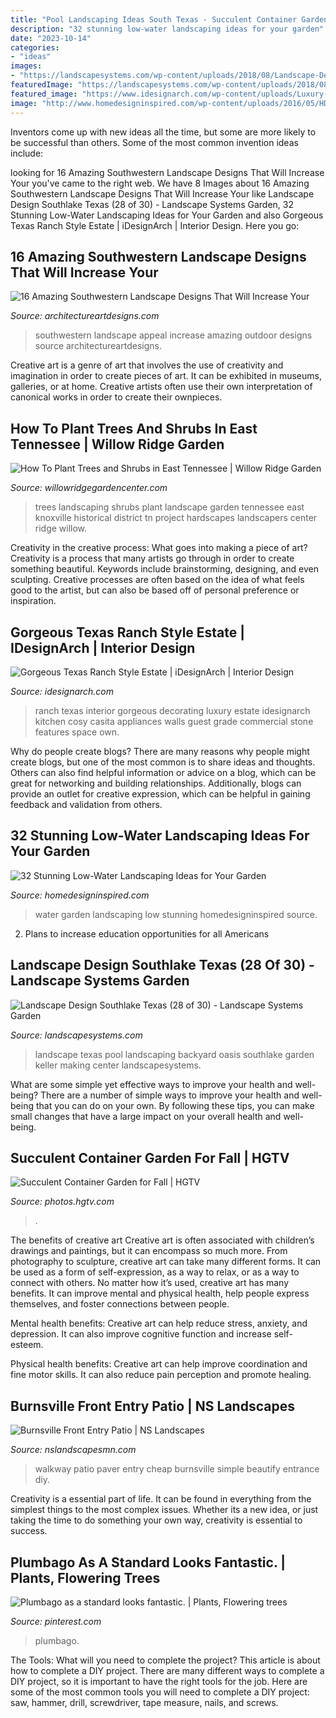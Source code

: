 ```yaml
---
title: "Pool Landscaping Ideas South Texas - Succulent Container Garden For Fall"
description: "32 stunning low-water landscaping ideas for your garden"
date: "2023-10-14"
categories:
- "ideas"
images:
- "https://landscapesystems.com/wp-content/uploads/2018/08/Landscape-Design-Southlake-Texas-28-of-30.jpg"
featuredImage: "https://landscapesystems.com/wp-content/uploads/2018/08/Landscape-Design-Southlake-Texas-28-of-30.jpg"
featured_image: "https://www.idesignarch.com/wp-content/uploads/Luxury-Texas-Ranch-Style-Home_5.jpg"
image: "http://www.homedesigninspired.com/wp-content/uploads/2016/05/HDI_Water_Free_Garden_007.jpg"
---
```



Inventors come up with new ideas all the time, but some are more likely to be successful than others. Some of the most common invention ideas include:

	

		
looking for 16 Amazing Southwestern Landscape Designs That Will Increase Your you've came to the right web. We have 8 Images about 16 Amazing Southwestern Landscape Designs That Will Increase Your like Landscape Design Southlake Texas (28 of 30) - Landscape Systems Garden, 32 Stunning Low-Water Landscaping Ideas for Your Garden and also Gorgeous Texas Ranch Style Estate | iDesignArch | Interior Design. Here you go:
		
    
## 16 Amazing Southwestern Landscape Designs That Will Increase Your

<img loading=lazy src="http://www.architectureartdesigns.com/wp-content/uploads/2016/04/16-Amazing-Southwestern-Landscape-Designs-That-Will-Increase-Your-Outdoor-Appeal-14.jpg" onerror="this.onerror=null;this.src='https://tse3.mm.bing.net/th?id=OIP.PnqgdJkJ5yNECnWEgxqi5wHaE7&amp;pid=15.1';" alt="16 Amazing Southwestern Landscape Designs That Will Increase Your">

_Source: architectureartdesigns.com_

>southwestern landscape appeal increase amazing outdoor designs source architectureartdesigns. 

	

Creative art is a genre of art that involves the use of creativity and imagination in order to create pieces of art. It can be exhibited in museums, galleries, or at home. Creative artists often use their own interpretation of canonical works in order to create their ownpieces.

    
## How To Plant Trees And Shrubs In East Tennessee | Willow Ridge Garden

<img loading=lazy src="https://willowridgegardencenter.com/wp-content/uploads/2016/04/Knoxville-Historical-District-Landscaping-Project.jpg" onerror="this.onerror=null;this.src='https://tse3.mm.bing.net/th?id=OIP.hcJA35yyBJaaKBAMO-AJ9QHaE8&amp;pid=15.1';" alt="How To Plant Trees and Shrubs in East Tennessee | Willow Ridge Garden">

_Source: willowridgegardencenter.com_

>trees landscaping shrubs plant landscape garden tennessee east knoxville historical district tn project hardscapes landscapers center ridge willow. 

	

Creativity in the creative process: What goes into making a piece of art?
Creativity is a process that many artists go through in order to create something beautiful. Keywords include brainstorming, designing, and even sculpting. Creative processes are often based on the idea of what feels good to the artist, but can also be based off of personal preference or inspiration.

    
## Gorgeous Texas Ranch Style Estate | IDesignArch | Interior Design

<img loading=lazy src="https://www.idesignarch.com/wp-content/uploads/Luxury-Texas-Ranch-Style-Home_5.jpg" onerror="this.onerror=null;this.src='https://tse4.mm.bing.net/th?id=OIP.pJZMer6WvTaPYDBtGiFUXgHaJ4&amp;pid=15.1';" alt="Gorgeous Texas Ranch Style Estate | iDesignArch | Interior Design">

_Source: idesignarch.com_

>ranch texas interior gorgeous decorating luxury estate idesignarch kitchen cosy casita appliances walls guest grade commercial stone features space own. 

	

Why do people create blogs?
There are many reasons why people might create blogs, but one of the most common is to share ideas and thoughts. Others can also find helpful information or advice on a blog, which can be great for networking and building relationships. Additionally, blogs can provide an outlet for creative expression, which can be helpful in gaining feedback and validation from others.

    
## 32 Stunning Low-Water Landscaping Ideas For Your Garden

<img loading=lazy src="http://www.homedesigninspired.com/wp-content/uploads/2016/05/HDI_Water_Free_Garden_007.jpg" onerror="this.onerror=null;this.src='https://tse3.mm.bing.net/th?id=OIP.zeLtjM0j_05SpEBdvE5TsgHaJ4&amp;pid=15.1';" alt="32 Stunning Low-Water Landscaping Ideas for Your Garden">

_Source: homedesigninspired.com_

>water garden landscaping low stunning homedesigninspired source. 

	

2. Plans to increase education opportunities for all Americans 

    
## Landscape Design Southlake Texas (28 Of 30) - Landscape Systems Garden

<img loading=lazy src="https://landscapesystems.com/wp-content/uploads/2018/08/Landscape-Design-Southlake-Texas-28-of-30.jpg" onerror="this.onerror=null;this.src='https://tse4.mm.bing.net/th?id=OIP.KKgm0J3-xlA7zpW5cgwfAQHaE7&amp;pid=15.1';" alt="Landscape Design Southlake Texas (28 of 30) - Landscape Systems Garden">

_Source: landscapesystems.com_

>landscape texas pool landscaping backyard oasis southlake garden keller making center landscapesystems. 

	

What are some simple yet effective ways to improve your health and well-being?
There are a number of simple ways to improve your health and well-being that you can do on your own. By following these tips, you can make small changes that have a large impact on your overall health and well-being.

    
## Succulent Container Garden For Fall | HGTV

<img loading=lazy src="https://hgtvhome.sndimg.com/content/dam/images/hgtv/fullset/2019/9/9/1/CI-Mountain-Crest-Gardens_succulent-container-recipes-fall-fling.jpg.rend.hgtvcom.966.1288.suffix/1568040493794.jpeg" onerror="this.onerror=null;this.src='https://tse2.mm.bing.net/th?id=OIP._QFo4LnWHSnHvwQPxfNp_wHaJ4&amp;pid=15.1';" alt="Succulent Container Garden for Fall | HGTV">

_Source: photos.hgtv.com_

>. 

	

The benefits of creative art
Creative art is often associated with children’s drawings and paintings, but it can encompass so much more. From photography to sculpture, creative art can take many different forms. It can be used as a form of self-expression, as a way to relax, or as a way to connect with others.
No matter how it’s used, creative art has many benefits. It can improve mental and physical health, help people express themselves, and foster connections between people.

Mental health benefits: Creative art can help reduce stress, anxiety, and depression. It can also improve cognitive function and increase self-esteem.

Physical health benefits: Creative art can help improve coordination and fine motor skills. It can also reduce pain perception and promote healing.

    
## Burnsville Front Entry Patio | NS Landscapes

<img loading=lazy src="http://nslandscapesmn.com/wp-content/gallery/project-burnsville-paver-patio/DSC_0284-Custom.jpg" onerror="this.onerror=null;this.src='https://tse4.mm.bing.net/th?id=OIP.6F0p86PTnUVsHqKkr_bxEgHaE5&amp;pid=15.1';" alt="Burnsville Front Entry Patio | NS Landscapes">

_Source: nslandscapesmn.com_

>walkway patio paver entry cheap burnsville simple beautify entrance diy. 

	

Creativity is a essential part of life. It can be found in everything from the simplest things to the most complex issues. Whether its a new idea, or just taking the time to do something your own way, creativity is essential to success.

    
## Plumbago As A Standard Looks Fantastic. | Plants, Flowering Trees

<img loading=lazy src="https://i.pinimg.com/736x/0f/79/62/0f79624565eed96e18646a24edceb0e7.jpg" onerror="this.onerror=null;this.src='https://tse2.mm.bing.net/th?id=OIP.IeUvVbvhtfPHwQ_P0rJ-NAHaHz&amp;pid=15.1';" alt="Plumbago as a standard looks fantastic. | Plants, Flowering trees">

_Source: pinterest.com_

>plumbago. 

	

The Tools: What will you need to complete the project?
This article is about how to complete a DIY project. There are many different ways to complete a DIY project, so it is important to have the right tools for the job. Here are some of the most common tools you will need to complete a DIY project: saw, hammer, drill, screwdriver, tape measure, nails, and screws.

